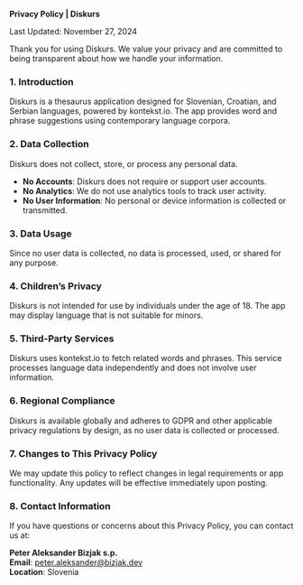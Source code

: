 **Privacy Policy | Diskurs**  

Last Updated: November 27, 2024  

Thank you for using Diskurs. We value your privacy and are committed to being transparent about how we handle your information.  

### **1. Introduction**  
Diskurs is a thesaurus application designed for Slovenian, Croatian, and Serbian languages, powered by kontekst.io. The app provides word and phrase suggestions using contemporary language corpora.  

### **2. Data Collection**  
Diskurs does not collect, store, or process any personal data.  
- **No Accounts**: Diskurs does not require or support user accounts.  
- **No Analytics**: We do not use analytics tools to track user activity.  
- **No User Information**: No personal or device information is collected or transmitted.  

### **3. Data Usage**  
Since no user data is collected, no data is processed, used, or shared for any purpose.  

### **4. Children’s Privacy**  
Diskurs is not intended for use by individuals under the age of 18. The app may display language that is not suitable for minors.  

### **5. Third-Party Services**  
Diskurs uses kontekst.io to fetch related words and phrases. This service processes language data independently and does not involve user information.  

### **6. Regional Compliance**  
Diskurs is available globally and adheres to GDPR and other applicable privacy regulations by design, as no user data is collected or processed.  

### **7. Changes to This Privacy Policy**  
We may update this policy to reflect changes in legal requirements or app functionality. Any updates will be effective immediately upon posting.  

### **8. Contact Information**  
If you have questions or concerns about this Privacy Policy, you can contact us at:  

**Peter Aleksander Bizjak s.p.**  
**Email**: peter.aleksander@bizjak.dev  
**Location**: Slovenia  